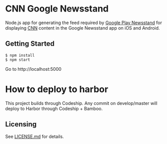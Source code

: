 # CNN Google Newsstand

Node.js app for generating the feed required by
[Google Play Newsstand](https://play.google.com/store/newsstand) for displaying
[CNN](https://cnn.com) content in the Google Newsstand app on iOS and Android.

## Getting Started

```shell
$ npm install
$ npm start
```

Go to http://localhost:5000

# How to deploy to harbor
This project builds through Codeship. Any commit on develop/master will deploy to Harbor through Codeship + Bamboo.


## Licensing
See [LICENSE.md](./LICENSE.md) for details.
